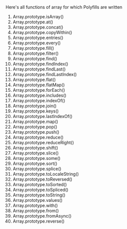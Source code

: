 Here's all functions of array for which Polyfills are written

1. Array.prototype.isArray()
2. Array.prototype.at()
3. Array.prototype.concat()
4. Array.prototype.copyWithin()
5. Array.prototype.entries()
6. Array.prototype.every()
7. Array.prototype.fill()
8. Array.prototype.filter()
9. Array.prototype.find()
10. Array.prototype.findIndex()
11. Array.prototype.findLast()
12. Array.prototype.findLastIndex()
13. Array.prototype.flat()
14. Array.prototype.flatMap()
15. Array.prototype.forEach()
16. Array.prototype.includes()
17. Array.prototype.indexOf()
18. Array.prototype.join()
19. Array.prototype.keys()
20. Array.prototype.lastIndexOf()
21. Array.prototype.map()
22. Array.prototype.pop()
23. Array.prototype.push()
24. Array.prototype.reduce()
25. Array.prototype.reduceRight()
26. Array.prototype.shift()
27. Array.prototype.slice()
28. Array.prototype.some()
29. Array.prototype.sort()
30. Array.prototype.splice()
31. Array.prototype.toLocaleString()
32. Array.prototype.toReversed()
33. Array.prototype.toSorted()
34. Array.prototype.toSpliced()
35. Array.prototype.toString()
36. Array.prototype.values()
37. Array.prototype.with()
38. Array.prototype.from()
39. Array.prototype.fromAsync()
40. Array.prototype.reverse()
